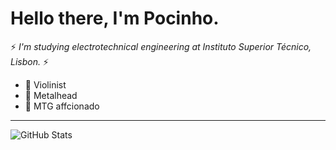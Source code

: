 
# Hello there, I'm Pocinho. #

 :zap: _I'm studying electrotechnical engineering at Instituto Superior Técnico, Lisbon._ :zap:

* :violin: Violinist
* :metal: Metalhead
* :flower_playing_cards: MTG affcionado

---
![GitHub Stats](https://github-readme-stats.vercel.app/api/top-langs/?username=H-Poinho&theme=dark&hide_border=true&bg_color=0d1117)

